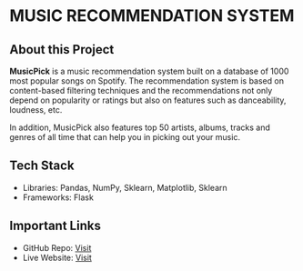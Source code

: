 # MUSIC RECOMMENDATION SYSTEM

## About this Project
**MusicPick** is a music recommendation system built on a database of 1000 most popular songs on Spotify. The recommendation system is based on content-based filtering techniques and the recommendations not only depend on popularity or ratings but also on features such as danceability, loudness, etc.

In addition, MusicPick also features top 50 artists, albums, tracks and genres of all time that can help you in picking out your music.

## Tech Stack
- Libraries: Pandas, NumPy, Sklearn, Matplotlib, Sklearn
- Frameworks: Flask

## Important Links
- GitHub Repo: [Visit](https://github.com/Adm-2005/Music-Recommendation-System)
- Live Website: [Visit](https://musicpick.onrender.com)
